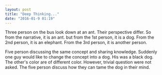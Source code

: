 ```yaml
---
layout: post
title: "Deep Thinking..."
date: "2016-01-9 01:19"
---
```


Three person on the bus look down at an ant. Their perspective differ. So from the narrative, it is an ant. but from the 1st person, it is a dog. From the 2nd person, it is an elephant. From the 3rd person, it is another person.

Five person discussing the same concept and sharing knowledge. Suddenly one guy would like to change the concept into a dog. His was a black dog. The other's color are of different color. However, trivial question were not asked. The five person discuss how they can tame the dog in their mind.
